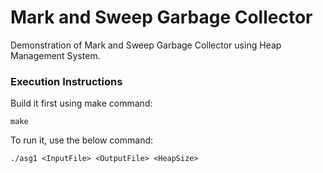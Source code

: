 # Mark and Sweep Garbage Collector 

Demonstration of Mark and Sweep Garbage Collector using Heap Management System.

### Execution Instructions

Build it first using make command:
```
make
```

To run it, use the below command:
```
./asg1 <InputFile> <OutputFile> <HeapSize>
```
